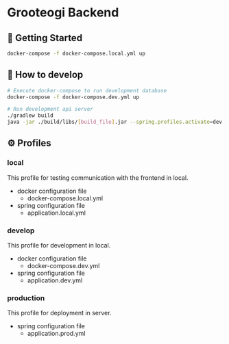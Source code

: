 Grooteogi Backend
===

🚀 Getting Started
---

```bash
docker-compose -f docker-compose.local.yml up
```

🧐 How to develop
---

```bash
# Execute docker-compose to run development database
docker-compose -f docker-compose.dev.yml up

# Run development api server
./gradlew build
java -jar ./build/libs/[build_file].jar --spring.profiles.activate=dev
```

⚙️ Profiles
---

### local

This profile for testing communication with the frontend in local.

- docker configuration file
  - docker-compose.local.yml
- spring configuration file
  - application.local.yml

### develop

This profile for development in local.

- docker configuration file
  - docker-compose.dev.yml
- spring configuration file
  - application.dev.yml

### production

This profile for deployment in server.

- spring configuration file
  - application.prod.yml
